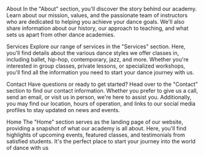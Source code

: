 About
In the "About" section, you'll discover the story behind our academy. Learn about our mission, values, and the passionate team of instructors who are dedicated to helping you achieve your dance goals. We'll also share information about our history, our approach to teaching, and what sets us apart from other dance academies.

Services
Explore our range of services in the "Services" section. Here, you'll find details about the various dance styles we offer classes in, including ballet, hip-hop, contemporary, jazz, and more. Whether you're interested in group classes, private lessons, or specialized workshops, you'll find all the information you need to start your dance journey with us.

Contact
Have questions or ready to get started? Head over to the "Contact" section to find our contact information. Whether you prefer to give us a call, send an email, or visit us in person, we're here to assist you. Additionally, you may find our location, hours of operation, and links to our social media profiles to stay updated on news and events.

Home
The "Home" section serves as the landing page of our website, providing a snapshot of what our academy is all about. Here, you'll find highlights of upcoming events, featured classes, and testimonials from satisfied students. It's the perfect place to start your journey into the world of dance with us
